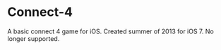 Connect-4
=========

A basic connect 4 game for iOS. Created summer of 2013 for iOS 7. No longer supported.
